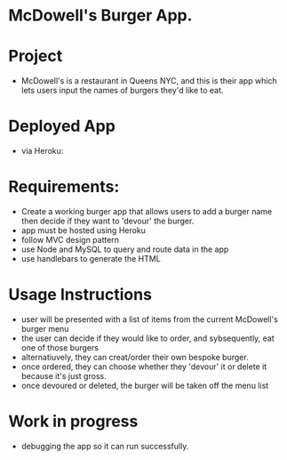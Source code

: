 # McDowell's Burger App.

# Project
- McDowell's is a restaurant in Queens NYC, and this is their app which lets users input the names of burgers they'd like to eat.

# Deployed App
- via Heroku:
[]()

# Requirements:
- Create a working burger app that allows users to add a burger name then decide if they want to 'devour' the burger. 
- app must be hosted using Heroku
- follow MVC design pattern
- use Node and MySQL to query and route data in the app
- use handlebars to generate the HTML

# Usage Instructions
- user will be presented with a list of items from the current McDowell's burger menu
- the user can decide if they would like to order, and sybsequently, eat one of those burgers
- alternatiuvely, they can creat/order their own bespoke burger.
- once ordered, they can choose whether they 'devour' it or delete it because it's just gross.
- once devoured or deleted, the burger will be taken off the menu list

# Work in progress
- debugging the app so it can run successfully. 
